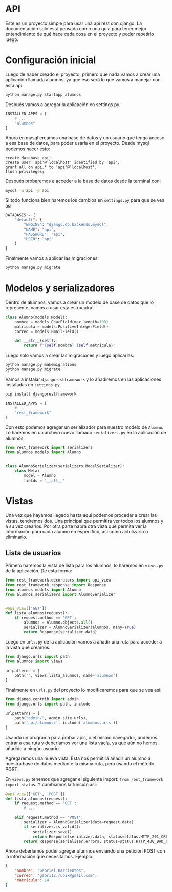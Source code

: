# API
Este es un proyecto simple para usar una api rest con django. La documentación
solo está pensada como una guía para tener mejor entendimiento de qué hace cada
cosa en el proyecto y poder repetirlo luego.

# Configuración inicial
Luego de haber creado el proyecto, primero que nada vamos a crear una
aplicación llamada alumnos, ya que eso será lo que vamos a manejar con esta
api.

```bash
python manage.py startapp alumnos
```

Después vamos a agregar la aplicación en settings.py.

```python
INSTALLED_APPS = [
    # ...
    "alumnos"
]
```

Ahora en mysql creamos una base de datos y un usuario que tenga acceso a esa
base de datos, para poder usarla en el proyecto. Desde mysql podemos hacer
esto:

```mysql
create database api;
create user 'api'@'localhost' identified by 'api';
grant all on api.* to 'api'@'localhost';
flush privileges;
```

Después probaremos a acceder a la base de datos desde la terminal con:
```bash
mysql -u api -p api
```

Si todo funciona bien haremos los cambios en `settings.py` para que se vea así:

```python
DATABASES = {
    "default": {
        "ENGINE": "django.db.backends.mysql",
        "NAME": "api",
        "PASSWORD": "api",
        "USER": "api"
    }
}
```

Finalmente vamos a aplicar las migraciones:

```bash
python manage.py migrate
```

# Modelos y serializadores
Dentro de alumnos, vamos a crear un modelo de base de datos que lo represente,
vamos a usar esta estrucutra:

```python
class Alumno(models.Model):
    nombre = models.CharField(max_length=100)
    matricula = models.PositiveIntegerField()
    correo = models.EmailField()

    def __str__(self):
        return f'{self.nombre} {self.matricula}'
```

Luego solo vamos a crear las migraciones y luego aplicarlas:

```bash
python manage.py makemigrations
python manage.py migrate
```

Vamos a instalar `djangorestframework` y lo añadiremos en las aplicaciones
instaladas en `settings.py`. 

```bash
pip install djangorestframework
```

```python
INSTALLED_APPS = [
    # ...
    "rest_framework"
]
```

Con esto podemos agregar un serializador para nuestro modelo de `Alumno`. Lo
haremos en un archivo nuevo llamado `serializers.py` en la aplicación de
alumnos.

```python
from rest_framework import serializers
from alumnos.models import Alumno


class AlumnoSerializer(serializers.ModelSerializer):
    class Meta:
        model = Alumno
        fields = '__all__'
```

# Vistas
Una vez que hayamos llegado hasta aquí podemos proceder a crear las vistas,
tendremos dos. Una principal que permitirá ver todos los alumnos y a su vez
crearlos. Por otra parte habrá otra vista que permita ver la información para
cada alumno en específico, así como actulizarlo o eliminarlo.

## Lista de usuarios
Primero haremos la vista de lista para los alumnos, lo haremos en `views.py` de
la aplicación. De esta forma:

```python
from rest_framework.decorators import api_view
from rest_framework.response import Response
from alumnos.models import Alumno
from alumnos.serializers import AlumnoSerializer


@api_view(['GET'])
def lista_alumnos(request):
    if request.method == 'GET':
        alumnos = Alumno.objects.all()
        serializer = AlumnoSerializer(alumnos, many=True)
        return Response(serializer.data)
```

Luego en `urls.py` de la aplicación vamos a añadir una ruta para acceder a la
vista que creamos:

```python
from django.urls import path
from alumnos import views

urlpatterns = [
    path('', views.lista_alumnos, name='alumnos')
]
```

Finalmente en `urls.py` del proyecto lo modificaremos para que se vea así:

```python
from django.contrib import admin
from django.urls import path, include

urlpatterns = [
    path("admin/", admin.site.urls),
    path('api/alumnos/', include('alumnos.urls'))
]
```

Usando un programa para probar apis, o el mismo navegador, podemos entrar a esa
ruta y deberíamos ver una lista vacía, ya que aún no hemos añadido a ningún
usuario.

Agregaremos una nueva vista. Esta nos permitirá añadir un alumno a nuestra base
de datos mediante la misma ruta, pero usando el método POST.

En `views.py` tenemos que agregar el siguiente import: `from rest_framework
import status`. Y cambiamos la función así:

```python
@api_view(['GET', 'POST'])
def lista_alumnos(request):
    if request.method == 'GET':
        # ...

    elif request.method == 'POST':
        serializer = AlumnoSerializer(data=request.data)
        if serializer.is_valid():
            serializer.save()
            return Response(serializer.data, status=status.HTTP_201_CREATED)
        return Response(serializer.errors, status=status.HTTP_400_BAD_REQUEST)
```

Ahora deberíamos poder agregar alumnos enviando una petición POST con la
información que necesitamos. Ejemplo:

```json
{
    "nombre": "Gabriel Barrientos",
    "correo": "gabri12.rubik@gmail.com",
    "matricula": 14
}
```
